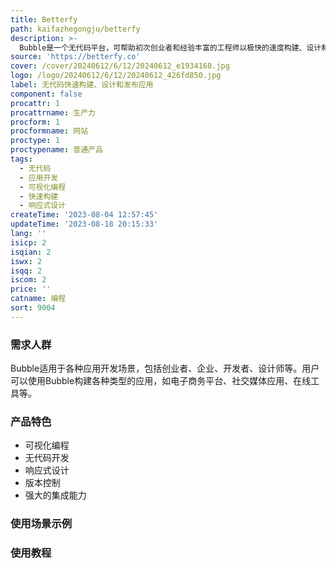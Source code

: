 ```yaml
---
title: Betterfy
path: kaifazhegongju/betterfy
description: >-
  Bubble是一个无代码平台，可帮助初次创业者和经验丰富的工程师以极快的速度构建、设计和发布应用。它提供了可视化的编程界面，无需编写代码即可创建强大的应用。Bubble还具有响应式设计、版本控制和强大的集成能力等优势。它的定价灵活，并提供不同的功能套餐，适用于个人用户和企业用户。Bubble定位于为用户提供快速、简便的应用开发解决方案。
source: 'https://betterfy.co'
cover: /cover/20240612/6/12/20240612_e1934168.jpg
logo: /logo/20240612/6/12/20240612_426fd850.jpg
label: 无代码快速构建、设计和发布应用
component: false
procattr: 1
procattrname: 生产力
procform: 1
procformname: 网站
proctype: 1
proctypename: 普通产品
tags:
  - 无代码
  - 应用开发
  - 可视化编程
  - 快速构建
  - 响应式设计
createTime: '2023-08-04 12:57:45'
updateTime: '2023-08-18 20:15:33'
lang: ''
isicp: 2
isqian: 2
iswx: 2
isqq: 2
iscom: 2
price: ''
catname: 编程
sort: 9004
---
```




### 需求人群
Bubble适用于各种应用开发场景，包括创业者、企业、开发者、设计师等。用户可以使用Bubble构建各种类型的应用，如电子商务平台、社交媒体应用、在线工具等。

### 产品特色
- 可视化编程
- 无代码开发
- 响应式设计
- 版本控制
- 强大的集成能力

### 使用场景示例


### 使用教程


  
